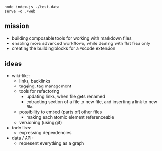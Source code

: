 ```
node index.js ./test-data
serve -o ./web
```


## mission

- building composable tools for working with markdown files
- enabling more advanced workflows, while dealing with flat files only
- creating the building blocks for a vscode extension

## ideas
- wiki-like:
    - links, backlinks
    - tagging, tag management
    - tools for refactoring
        - updating links, when file gets renamed
        - extracting section of a file to new file, and inserting a link to new file
    - possibility to embed (parts of) other files
        - making each atomic element referenceable
    - versioning (using git)
- todo lists:
    - expressing dependencies
- data / API:
    - represent everything as a graph